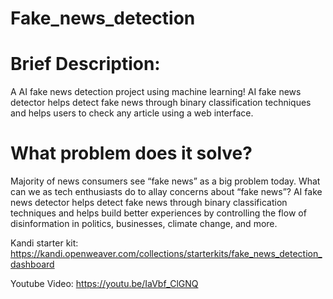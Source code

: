 # Fake_news_detection



# Brief Description:

A AI fake news detection project using machine learning!  AI fake news detector helps detect fake news through binary classification techniques and helps users to check any article using a web interface.

# What problem does it solve? 

Majority of news consumers see “fake news” as a big problem today. What can we as tech enthusiasts do to allay concerns about “fake news”?  AI fake news detector helps detect fake news through binary classification techniques and helps build better experiences by controlling the flow of disinformation in politics, businesses, climate change, and more.


Kandi starter kit:
https://kandi.openweaver.com/collections/starterkits/fake_news_detection_dashboard

Youtube Video:
https://youtu.be/IaVbf_ClGNQ
